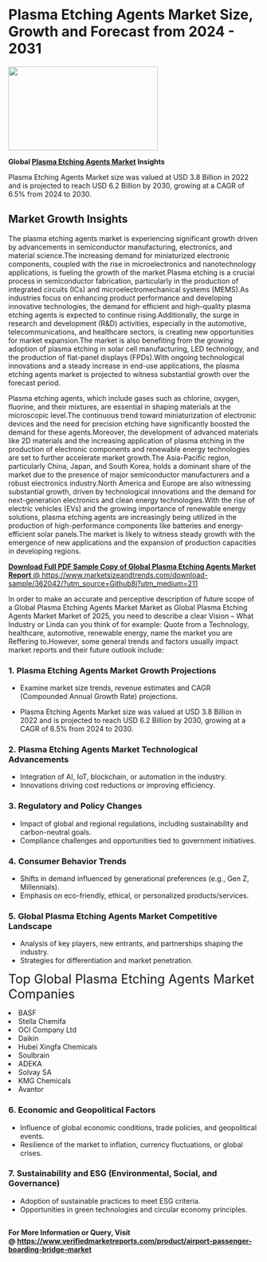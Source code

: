 <H1>Plasma Etching Agents Market Size, Growth and Forecast from 2024 - 2031</H1><img class="aligncenter size-medium wp-image-584254" src="https://thirdeyenews.in/wp-content/uploads/2024/09/Global-Market-Research-300x168.jpeg" alt="" width="300" height="168" /><p><strong>Global&nbsp;<a href="https://www.marketsizeandtrends.com/download-sample/362042/?utm_source=Github8j?utm_medium=211">Plasma Etching Agents Market</a> Insights</strong></p><p>Plasma Etching Agents Market size was valued at USD 3.8 Billion in 2022 and is projected to reach USD 6.2 Billion by 2030, growing at a CAGR of 6.5% from 2024 to 2030.</p><p><h2>Market Growth Insights</h2> <p>The plasma etching agents market is experiencing significant growth driven by advancements in semiconductor manufacturing, electronics, and material science.The increasing demand for miniaturized electronic components, coupled with the rise in microelectronics and nanotechnology applications, is fueling the growth of the market.Plasma etching is a crucial process in semiconductor fabrication, particularly in the production of integrated circuits (ICs) and microelectromechanical systems (MEMS).As industries focus on enhancing product performance and developing innovative technologies, the demand for efficient and high-quality plasma etching agents is expected to continue rising.Additionally, the surge in research and development (R&D) activities, especially in the automotive, telecommunications, and healthcare sectors, is creating new opportunities for market expansion.The market is also benefiting from the growing adoption of plasma etching in solar cell manufacturing, LED technology, and the production of flat-panel displays (FPDs).With ongoing technological innovations and a steady increase in end-use applications, the plasma etching agents market is projected to witness substantial growth over the forecast period.</p> <p><a href="#"></a></p> <p>Plasma etching agents, which include gases such as chlorine, oxygen, fluorine, and their mixtures, are essential in shaping materials at the microscopic level.The continuous trend toward miniaturization of electronic devices and the need for precision etching have significantly boosted the demand for these agents.Moreover, the development of advanced materials like 2D materials and the increasing application of plasma etching in the production of electronic components and renewable energy technologies are set to further accelerate market growth.The Asia-Pacific region, particularly China, Japan, and South Korea, holds a dominant share of the market due to the presence of major semiconductor manufacturers and a robust electronics industry.North America and Europe are also witnessing substantial growth, driven by technological innovations and the demand for next-generation electronics and clean energy technologies.With the rise of electric vehicles (EVs) and the growing importance of renewable energy solutions, plasma etching agents are increasingly being utilized in the production of high-performance components like batteries and energy-efficient solar panels.The market is likely to witness steady growth with the emergence of new applications and the expansion of production capacities in developing regions.<p><a href="#"></p><p><span class=""><strong>Download Full PDF Sample Copy of Global Plasma Etching Agents Market Report</strong> @ <a href="https://www.marketsizeandtrends.com/download-sample/362042/?utm_source=Github8j?utm_medium=211" target="_blank">https://www.marketsizeandtrends.com/download-sample/362042/?utm_source=Github8j?utm_medium=211</a></span></p><p>In order to make an accurate and perceptive description of future scope of a Global&nbsp;Plasma Etching Agents Market Market as Global&nbsp;Plasma Etching Agents Market Market of 2025, you need to describe a clear Vision &ndash; What Industry or Linda can you think of for example: Quote from a Technology, healthcare, automotive, renewable energy, name the market you are Reffering to.However, some general trends and factors usually impact market reports and their future outlook include:</p><h3>1.&nbsp;<strong>Plasma Etching Agents Market Growth Projections</strong></h3><ul><li>Examine market size trends, revenue estimates and CAGR (Compounded Annual Growth Rate) projections.</li><li><p>Plasma Etching Agents Market size was valued at USD 3.8 Billion in 2022 and is projected to reach USD 6.2 Billion by 2030, growing at a CAGR of 6.5% from 2024 to 2030.</p></li></ul><h3>2.&nbsp;<strong>Plasma Etching Agents Market Technological Advancements</strong></h3><ul><li>Integration of AI, IoT, blockchain, or automation in the industry.</li><li>Innovations driving cost reductions or improving efficiency.</li></ul><h3>3.&nbsp;<strong>Regulatory and Policy Changes</strong></h3><ul><li>Impact of global and regional regulations, including sustainability and carbon-neutral goals.</li><li>Compliance challenges and opportunities tied to government initiatives.</li></ul><h3>4.&nbsp;<strong>Consumer Behavior Trends</strong></h3><ul><li>Shifts in demand influenced by generational preferences (e.g., Gen Z, Millennials).</li><li>Emphasis on eco-friendly, ethical, or personalized products/services.</li></ul><h3>5.&nbsp;<strong>Global Plasma Etching Agents Market Competitive Landscape</strong></h3><ul><li>Analysis of key players, new entrants, and partnerships shaping the industry.</li><li>Strategies for differentiation and market penetration.</li></ul><p data-pm-slice="1 1 []"><span style="color: inherit; font-family: inherit; font-size: 25px;">Top Global Plasma Etching Agents Market Companies</span></p><div class="" data-test-id=""><p><li>BASF</li><li> Stella Chemifa</li><li> OCI Company Ltd</li><li> Daikin</li><li> Hubei Xingfa Chemicals</li><li> Soulbrain</li><li> ADEKA</li><li> Solvay SA</li><li> KMG Chemicals</li><li> Avantor</li></p></div><h3>6.&nbsp;<strong>Economic and Geopolitical Factors</strong></h3><ul><li>Influence of global economic conditions, trade policies, and geopolitical events.</li><li>Resilience of the market to inflation, currency fluctuations, or global crises.</li></ul><h3>7.&nbsp;<strong>Sustainability and ESG (Environmental, Social, and Governance)</strong></h3><ul><li>Adoption of sustainable practices to meet ESG criteria.</li><li>Opportunities in green technologies and circular economy principles.</li></ul><h2><strong style="font-size: 14px;">For More Information or Query, Visit @&nbsp;</strong><a style="background-color: #ffffff; font-size: 14px;" href="https://www.marketsizeandtrends.com/report/plasma-etching-agents-market/" target="_blank">https://www.verifiedmarketreports.com/product/airport-passenger-boarding-bridge-market</a></h2>